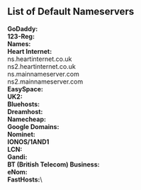 ## List of Default Nameservers

**GoDaddy:**\
**123-Reg:**\
**Names:**\
**Heart Internet:**\
ns.heartinternet.co.uk\
ns2.heartinternet.co.uk\
ns.mainnameserver.com\
ns2.mainnameserver.com\
**EasySpace:**\
**UK2:**\
**Bluehosts:**\
**Dreamhost:**\
**Namecheap:**\
**Google Domains:**\
**Nominet:**\
**IONOS/1AND1**\
**LCN:**\
**Gandi:**\
**BT (British Telecom) Business:**\
**eNom:**\
**FastHosts:**\
